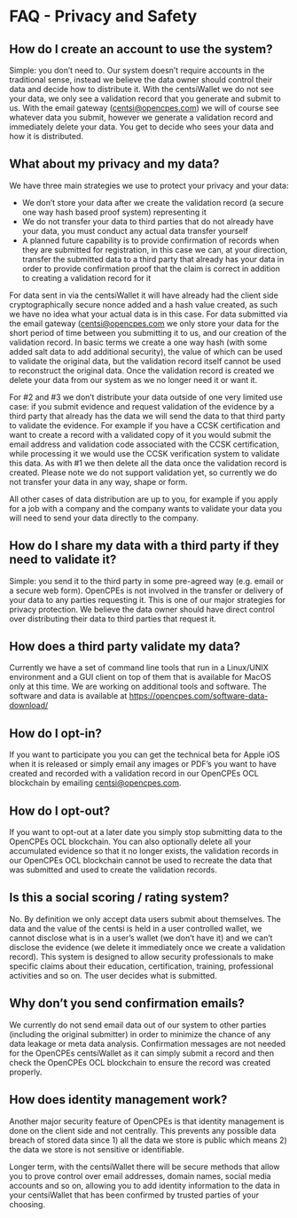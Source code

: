 # FAQ - Privacy and Safety

## How do I create an account to use the system?

Simple: you don’t need to. Our system doesn’t require accounts in the traditional sense, instead we believe the data owner should control their data and decide how to distribute it. With the centsiWallet we do not see your data, we only see a validation record that you generate and submit to us. With the email gateway ([centsi@opencpes.com](mailto:centsi@opencpes.com)) we will of course see whatever data you submit, however we generate a validation record and immediately delete your data. You get to decide who sees your data and how it is distributed.

## What about my privacy and my data?

We have three main strategies we use to protect your privacy and your data:

- We don’t store your data after we create the validation record (a secure one way hash based proof system) representing it
- We do not transfer your data to third parties that do not already have your data, you must conduct any actual data transfer yourself
- A planned future capability is to provide confirmation of records when they are submitted for registration, in this case we can, at your direction, transfer the submitted data to a third party that already has your data in order to provide confirmation proof that the claim is correct in addition to creating a validation record for it

For data sent in via the centsiWallet it will have already had the client side cryptographically secure nonce added and a hash value created, as such we have no idea what your actual data is in this case. For data submitted via the email gateway ([centsi@opencpes.com](mailto:centsi@opencpes.com) we only store your data for the short period of time between you submitting it to us, and our creation of the validation record. In basic terms we create a one way hash (with some added salt data to add additional security), the value of which can be used to validate the original data, but the validation record itself cannot be used to reconstruct the original data. Once the validation record is created we delete your data from our system as we no longer need it or want it.

For #2 and #3 we don’t distribute your data outside of one very limited use case: if you submit evidence and request validation of the evidence by a third party that already has the data we will send the data to that third party to validate the evidence. For example if you have a CCSK certification and want to create a record with a validated copy of it you would submit the email address and validation code associated with the CCSK certification, while processing it we would use the CCSK verification system to validate this data. As with #1 we then delete all the data once the validation record is created. Please note we do not support validation yet, so currently we do not transfer your data in any way, shape or form.

All other cases of data distribution are up to you, for example if you apply for a job with a company and the company wants to validate your data you will need to send your data directly to the company.

## How do I share my data with a third party if they need to validate it?

Simple: you send it to the third party in some pre-agreed way (e.g. email or a secure web form). OpenCPEs is not involved in the transfer or delivery of your data to any parties requesting it. This is one of our major strategies for privacy protection. We believe the data owner should have direct control over distributing their data to third parties that request it.

## How does a third party validate my data?

Currently we have a set of command line tools that run in a Linux/UNIX environment and a GUI client on top of them that is available for MacOS only at this time. We are working on additional tools and software. The software and data is available at https://opencpes.com/software-data-download/

## How do I opt-in?

If you want to participate you you can get the technical beta for Apple iOS when it is released or simply email any images or PDF’s you want to have created and recorded with a validation record in our OpenCPEs OCL blockchain by emailing [centsi@opencpes.com](mailto:centsi@opencpes.com).

## How do I opt-out?

If you want to opt-out at a later date you simply stop submitting data to the OpenCPEs OCL blockchain. You can also optionally delete all your accumulated evidence so that it no longer exists, the validation records in our OpenCPEs OCL blockchain cannot be used to recreate the data that was submitted and used to create the validation records.

## Is this a social scoring / rating system?

No. By definition we only accept data users submit about themselves. The data and the value of the centsi is held in a user controlled wallet, we cannot disclose what is in a user’s wallet (we don’t have it) and we can’t disclose the evidence (we delete it immediately once we create a validation record).
This system is designed to allow security professionals to make specific claims about their education, certification, training, professional activities and so on. The user decides what is submitted.

## Why don’t you send confirmation emails?

We currently do not send email data out of our system to other parties (including the original submitter) in order to minimize the chance of any data leakage or meta data analysis. Confirmation messages are not needed for the OpenCPEs centsiWallet as it can simply submit a record and then check the OpenCPEs OCL blockchain to ensure the record was created properly.

## How does identity management work?

Another major security feature of OpenCPEs is that identity management is done on the client side and not centrally. This prevents any possible data breach of stored data since 1) all the data we store is public which means 2) the data we store is not sensitive or identifiable.

Longer term, with the centsiWallet there will be secure methods that allow you to prove control over email addresses, domain names, social media accounts and so on, allowing you to add identity information to the data in your centsiWallet that has been confirmed by trusted parties of your choosing.
